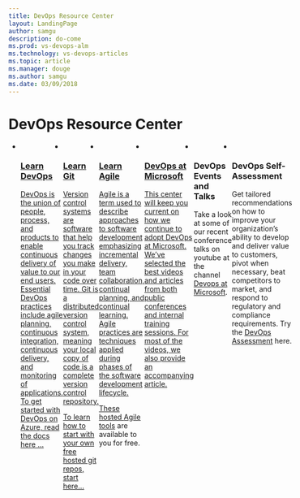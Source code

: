 ```yaml
---
title: DevOps Resource Center
layout: LandingPage
author: samgu
description: do-come
ms.prod: vs-devops-alm
ms.technology: vs-devops-articles
ms.topic: article
ms.manager: douge
ms.author: samgu
ms.date: 03/09/2018
---
```

# DevOps Resource Center

<ul class="panelContent cardsC" style="display: flex;">
    <li>
        <a href="what-is-devops.md">
            <div class="cardSize">
                <div class="cardPadding">
                    <div class="card">
                        <div class="cardImageOuter">
                            <div class="cardImage bgdAccent1">
                                <img class="x-hidden-focus" alt="" src="https://docs.microsoft.com/media/hubs/dotnet/net-docs-web-1.svg" data-linktype="external">
                            </div>
                        </div>
                        <div class="cardText">
                            <h3>Learn DevOps</h3>
                            <p>DevOps is the union of people, process, and products to enable continuous delivery of value to our end users. Essential DevOps practices include agile planning, continuous integration, continuous delivery, and monitoring of applications. To get started with DevOps on Azure, read the <a href="https://docs.microsoft.com/en-us/vsts/deploy-azure/?view=vsts">docs here …</a></p>
                        </div>
                    </div>
                </div>
            </div>
        </a>
    </li>
    <li>
        <a href="learn-git.md">
            <div class="cardSize">
                <div class="cardPadding">
                    <div class="card">
                        <div class="cardImageOuter">
                            <div class="cardImage bgdAccent1">
                                <img class="x-hidden-focus" alt="" src="https://docs.microsoft.com/media/hubs/dotnet/net-docs-web-1.svg" data-linktype="external">
                            </div>
                        </div>
                        <div class="cardText">
                            <h3>Learn Git</h3>
                            <p>Version control systems are software that help you track changes you make in your code over time. Git is a distributed version control system, meaning your local copy of code is a complete version control repository.</p>
                            <p>To learn how to start with your own free hosted git repos, <a href="https://docs.microsoft.com/en-us/vsts/git/index?view=vsts">start here…</a></p>
                        </div>
                    </div>
                </div>
            </div>
        </a>
    </li>
    <li>
        <a href="agile.md">
            <div class="cardSize">
                <div class="cardPadding">
                    <div class="card">
                        <div class="cardImageOuter">
                            <div class="cardImage bgdAccent1">
                                <img class="x-hidden-focus" alt="" src="https://docs.microsoft.com/media/hubs/dotnet/net-docs-web-1.svg" data-linktype="external">
                            </div>
                        </div>
                        <div class="cardText">
                            <h3>Learn Agile</h3>
                            <p>Agile is a term used to describe approaches to software development emphasizing incremental delivery, team collaboration, continual planning, and continual learning. Agile practices are techniques applied during phases of the software development lifecycle.</p>
                            <p>These hosted <a href="https://docs.microsoft.com/en-us/vsts/index?view=vsts#pivot=services&panel=agile">Agile tools</a> are available to you for free. </p>
                        </div>
                    </div>
                </div>
            </div>
        </a>
    </li>
    <li>
        <a href="devops-at-microsoft.md">
            <div class="cardSize">
                <div class="cardPadding">
                    <div class="card">
                        <div class="cardImageOuter">
                            <div class="cardImage bgdAccent1">
                                <img class="x-hidden-focus" alt="" src="https://docs.microsoft.com/media/hubs/dotnet/net-docs-web-1.svg" data-linktype="external">
                            </div>
                        </div>
                        <div class="cardText">
                            <h3>DevOps at Microsoft</h3>
                            <p>This center will keep you current on how we continue to adopt DevOps at Microsoft. We’ve selected the best videos and articles from both public conferences and internal training sessions. For most of the videos, we also provide an accompanying article.</p>
                        </div>
                    </div>
                </div>
            </div>
        </a>
    </li>
    <li>
        <div class="cardSize">
            <div class="cardPadding">
                <div class="card">
                    <div class="cardImageOuter">
                        <div class="cardImage bgdAccent1">
                            <img class="x-hidden-focus" alt="" src="https://docs.microsoft.com/media/hubs/dotnet/net-docs-web-1.svg" data-linktype="external">
                        </div>
                    </div>
                    <div class="cardText">
                        <h3>DevOps Events and Talks</h3>
                        <p>Take a look at some of our recent conference talks on youtube at the channel <a href="https://www.youtube.com/channel/UC-ikyViYMM69joIAv7dlMsA">Devops at Microsoft</a>.</p>
                    </div>
                </div>
            </div>
        </div>
    </li>
    <li>
        <div class="cardSize">
            <div class="cardPadding">
                <div class="card">
                    <div class="cardImageOuter">
                        <div class="cardImage bgdAccent1">
                            <img class="x-hidden-focus" alt="" src="https://docs.microsoft.com/media/hubs/dotnet/net-docs-web-1.svg" data-linktype="external">
                        </div>
                    </div>
                    <div class="cardText">
                        <h3>DevOps Self-Assessment</h3>
                        <p>Get tailored recommendations on how to improve your organization’s ability to develop and deliver value to customers, pivot when necessary, beat competitors to market, and respond to regulatory and compliance requirements. Try the <a href="https://devopsassessment.net/">DevOps Assessment</a> here.</p>
                    </div>
                </div>
            </div>
        </div>
    </li>
</ul>